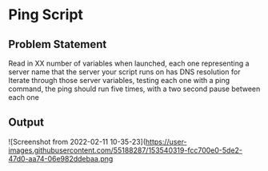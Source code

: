 # Ping Script
## Problem Statement
Read in XX number of variables when launched, each one representing a server name that the server your script runs on has DNS resolution for
Iterate through those server variables, testing each one with a ping command, the ping should run five times, with a two second pause between each one
## Output

![Screenshot from 2022-02-11 10-35-23](https://user-images.githubusercontent.com/55188287/153540319-fcc700e0-5de2-47d0-aa74-06e982ddebaa.png

